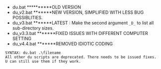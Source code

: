 - du.bat **********OLD VERSION</br>
- du_v2.bat *******NEW VERSION, SIMPLIFIED WITH LESS BUG POSSIBLITIES.</br>
- du_v3.bat *******LATEST : Make the second argument ```_D_``` to list all sub-directory sizes.    
- du_v3.3.bat *******FIXED ISSUES WITH DIFFERENT COMPUTER SETTING  </b>   
- du_v4.4.bat *******REMOVED IDIOTIC CODING  </b>


```
SYNTAX: du.bat .\filename
All other du scripts are deprecated. There needs to be issued fixes.
U can still use them if they work.
```

